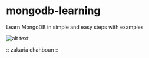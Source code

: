 # mongodb-learning
Learn MongoDB in simple and easy steps with examples

![alt text](https://upload.wikimedia.org/wikipedia/en/thumb/4/45/MongoDB-Logo.svg/640px-MongoDB-Logo.svg.png)

:: zakaria chahboun ::
